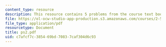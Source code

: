 ```yaml
---
content_type: resource
description: This resource contains 5 problems from the course text book.
file: https://ol-ocw-studio-app-production.s3.amazonaws.com/courses/2-58j-radiative-transfer-spring-2006/c7afcf7c385469bd70837caf304d6c93_ps2.pdf
file_type: application/pdf
resourcetype: Document
title: ps2.pdf
uid: c7afcf7c-3854-69bd-7083-7caf304d6c93
---
```

